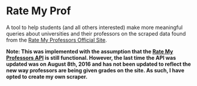# Rate My Prof

A tool to help students (and all others interested) make more meaningful queries about universities and their professors on the scraped data found from the [Rate My Professors Official Site](ratemyprofessors.com).

**Note: This was implemented with the assumption that the [Rate My Professors API](https://github.com/shafi-dayatar/rmp-api) is still functional. However, the last time the API was updated was on August 8th, 2016 and has not been updated to reflect the new way professors are being given grades on the site. As such, I have opted to create my own scraper.**
